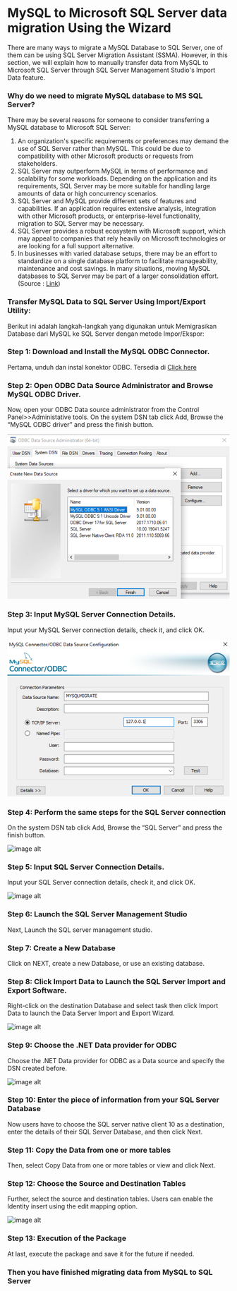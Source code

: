 # MySQL to Microsoft SQL Server data migration Using the Wizard

There are many ways to migrate a MySQL Database to SQL Server, one of them can be using SQL Server Migration Assistant (SSMA). However, in this section, we will explain how to manually transfer data from MySQL to Microsoft SQL Server through SQL Server Management Studio's Import Data feature.

### Why do we need to migrate MySQL database to MS SQL Server?
There may be several reasons for someone to consider transferring a MySQL database to Microsoft SQL Server:
1. An organization's specific requirements or preferences may demand the use of SQL Server rather than MySQL. This could be due to compatibility with other Microsoft products or requests from stakeholders.
2. SQL Server may outperform MySQL in terms of performance and scalability for some workloads. Depending on the application and its requirements, SQL Server may be more suitable for handling large amounts of data or high concurrency scenarios.
3. SQL Server and MySQL provide different sets of features and capabilities. If an application requires extensive analysis, integration with other Microsoft products, or enterprise-level functionality, migration to SQL Server may be necessary.
4. SQL Server provides a robust ecosystem with Microsoft support, which may appeal to companies that rely heavily on Microsoft technologies or are looking for a full support alternative.
5. In businesses with varied database setups, there may be an effort to standardize on a single database platform to facilitate manageability, maintenance and cost savings. In many situations, moving MySQL databases to SQL Server may be part of a larger consolidation effort. (Source : [Link](https://www-linkedin-com.translate.goog/pulse/how-migrate-mysql-database-sql-server-get-best-solution-nfmqc?_x_tr_sl=en&_x_tr_tl=id&_x_tr_hl=id&_x_tr_pto=sge#:~:text=Metode%20Profesional%20Khusus%20untuk%20Mentransfer,para%20ahli%20berikut%20untuk%20migrasi:))

### Transfer MySQL Data to SQL Server Using Import/Export Utility:
Berikut ini adalah langkah-langkah yang digunakan untuk Memigrasikan Database dari MySQL ke SQL Server dengan metode Impor/Ekspor:

### Step 1: Download and Install the MySQL ODBC Connector. 

Pertama, unduh dan instal konektor ODBC. Tersedia di [Click here](https://downloads.mysql.com/archives/c-odbc/)

### Step 2: Open ODBC Data Source Administrator and Browse MySQL ODBC Driver.

Now, open your ODBC Data source administrator from the Control Panel>>Administative tools. On the system DSN tab click Add, Browse the “MySQL ODBC driver” and press the finish button.

![image alt](https://github.com/Biancaninna/Data-Migration-Using-Wizard/blob/5f57e691398b85cd8d16215b74512ce572021fe2/Images/CREATE%20ODBC%20CONNECTOR%20FOR%20MYSQL%20.png) 

### Step 3: Input MySQL Server Connection Details.

Input your MySQL Server connection details, check it, and click OK.

![image alt](https://github.com/Biancaninna/Data-Migration-Using-Wizard/blob/5f57e691398b85cd8d16215b74512ce572021fe2/Images/ODBC%20MYSQL.png) 

### Step 4: Perform the same steps for the SQL Server connection

On the system DSN tab click Add, Browse the “SQL Server” and press the finish button.

![image alt](https://github.com/Biancaninna/MySQL-to-SQL-Server-Data-Migration/blob/830c44bb8215c0ae28c21bf2c043ba4d12c429fd/Images/CREATE%20ODBC%20CONNECTOR%20FOR%20SQL%20SERVER%20.png) 


### Step 5: Input SQL Server Connection Details.

Input your SQL Server connection details, check it, and click OK.

![image alt](https://github.com/Biancaninna/MySQL-to-SQL-Server-Data-Migration/blob/830c44bb8215c0ae28c21bf2c043ba4d12c429fd/Images/ODBC%20SQL%20SERVER.png) 

### Step 6: Launch the SQL Server Management Studio

Next, Launch the SQL server management studio.

### Step 7: Create a New Database 

Click on NEXT, create a new Database, or use an existing database.

### Step 8: Click Import Data to Launch the SQL Server Import and Export Software.

Right-click on the destination Database and select task then click Import Data to launch the Data Server Import and Export Wizard.

![image alt](https://github.com/Biancaninna/MySQL-to-SQL-Server-Data-Migration/blob/830c44bb8215c0ae28c21bf2c043ba4d12c429fd/Images/IMPORT%20DATA%20FROM%20MYSQL%20TO%20SQL%20SERVER.png) 

### Step 9: Choose the .NET Data provider for ODBC 

Choose the .NET Data provider for ODBC as a Data source and specify the DSN created before.

![image alt](https://github.com/Biancaninna/MySQL-to-SQL-Server-Data-Migration/blob/830c44bb8215c0ae28c21bf2c043ba4d12c429fd/Images/MYSQL%20DATA%20SOURCE.png) 

### Step 10: Enter the piece of information from your SQL Server Database

Now users have to choose the SQL server native client 10 as a destination, enter the details of their SQL Server Database, and then click Next.

### Step 11: Copy the Data from one or more tables

Then, select Copy Data from one or more tables or view and click Next.

### Step 12: Choose the Source and Destination Tables

Further, select the source and destination tables. Users can enable the Identity insert using the edit mapping option.

![image alt](https://github.com/Biancaninna/MySQL-to-SQL-Server-Data-Migration/blob/224f964b00837931754a09a5e885b50a190fe0f5/Images/CONTINUED%202.png) 

### Step 13: Execution of the Package

At last, execute the package and save it for the future if needed.

### Then you have finished migrating data from MySQL to SQL Server










